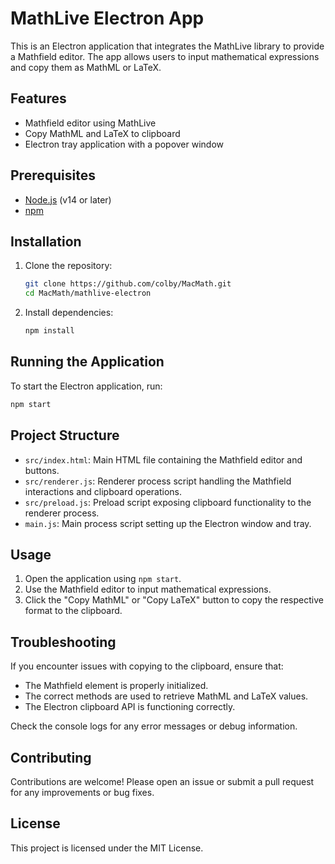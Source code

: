 # MathLive Electron App

This is an Electron application that integrates the MathLive library to provide a Mathfield editor. The app allows users to input mathematical expressions and copy them as MathML or LaTeX.

## Features

- Mathfield editor using MathLive
- Copy MathML and LaTeX to clipboard
- Electron tray application with a popover window

## Prerequisites

- [Node.js](https://nodejs.org/) (v14 or later)
- [npm](https://www.npmjs.com/)

## Installation

1. Clone the repository:
    ```sh
    git clone https://github.com/colby/MacMath.git
    cd MacMath/mathlive-electron
    ```

2. Install dependencies:
    ```sh
    npm install
    ```

## Running the Application

To start the Electron application, run:
```sh
npm start
```

## Project Structure

- `src/index.html`: Main HTML file containing the Mathfield editor and buttons.
- `src/renderer.js`: Renderer process script handling the Mathfield interactions and clipboard operations.
- `src/preload.js`: Preload script exposing clipboard functionality to the renderer process.
- `main.js`: Main process script setting up the Electron window and tray.

## Usage

1. Open the application using `npm start`.
2. Use the Mathfield editor to input mathematical expressions.
3. Click the "Copy MathML" or "Copy LaTeX" button to copy the respective format to the clipboard.

## Troubleshooting

If you encounter issues with copying to the clipboard, ensure that:
- The Mathfield element is properly initialized.
- The correct methods are used to retrieve MathML and LaTeX values.
- The Electron clipboard API is functioning correctly.

Check the console logs for any error messages or debug information.

## Contributing

Contributions are welcome! Please open an issue or submit a pull request for any improvements or bug fixes.

## License

This project is licensed under the MIT License.